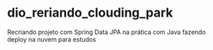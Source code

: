 # dio_reriando_clouding_park
Recriando projeto com Spring Data JPA na prática com Java fazendo deploy na nuvem para estudos
